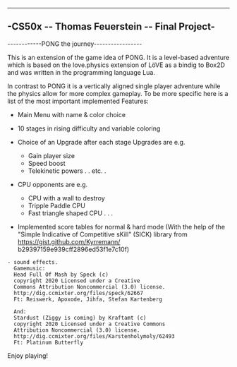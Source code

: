 -------------------------------------------
-CS50x -- Thomas Feuerstein -- Final Project-
---------------------------------------------

------------PONG the journey-----------------

This is an extension of the game idea of PONG.
It is a level-based adventure which is based 
on the love.physics extension of LöVE as a 
bindig to Box2D and was written in the 
programming language Lua.

In contrast to PONG it is a vertically aligned
single player adventure while the physics 
allow for more complex gameplay.
To be more specific here is a list of the most 
important implemented Features:

   - Main Menu with name & color choice

   - 10 stages in rising difficulty 
     and variable coloring

   - Choice of an Upgrade after each stage
     Upgrades are e.g.
	   - Gain player size
	   - Speed boost
	   - Telekinetic powers
	           .
                   .
		  etc.
		   .

   - CPU opponents are e.g.
  	   - CPU with a wall to destroy
	   - Tripple Paddle CPU
	   - Fast triangle shaped CPU
		   .
                   .
		   .

   - Implemented score tables for 
     normal & hard mode
     (With the help of the "Simple Indicative 
      of Competitive sKill" (SICK) library from
      https://gist.github.com/Kyrremann/
      b29397159e939cff2896ed53f1e7c10f)

    - sound effects.
      Gamemusic: 
      Head Full Of Mash by Speck (c) 
      copyright 2020 Licensed under a Creative 
      Commons Attribution Noncommercial (3.0) license. 
      http://dig.ccmixter.org/files/speck/62667 
      Ft: Reiswerk, Apoxode, Jihfa, Stefan Kartenberg
      
      And: 
      Stardust (Ziggy is coming) by Kraftamt (c) 
      copyright 2020 Licensed under a Creative Commons 
      Attribution Noncommercial (3.0) license. 
      http://dig.ccmixter.org/files/Karstenholymoly/62493 
      Ft: Platinum Butterfly

Enjoy playing!

